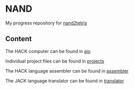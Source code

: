 
# NAND
My progress repository for [nand2tetris](https://www.nand2tetris.org/)

## Content

The HACK computer can be found in [aio](aio)

Individual project files can be found in [projects](projects)

The HACK language assembler can be found in [assembler](assembler)

The JACK language translator can be found in [translator](translator)